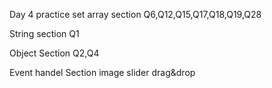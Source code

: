 Day 4 practice set
array section
Q6,Q12,Q15,Q17,Q18,Q19,Q28

String section
Q1

Object Section
Q2,Q4

Event handel Section 
  image slider
  drag&drop
